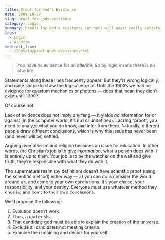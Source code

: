 ```yaml
---
title: Proof for God's Existence
date: 2009-10-27
slug: proof-for-gods-existence
category: Logic
summary: Proofs for God's existence (or not) will never really satisfy. If God exists, He's by definition supernatural, so natural proofs won't ever be possible.
tags:
  - Logic
  - Atheism
redirect_from:
  - /2009/10/proof-gods-existence.html
---
```




<blockquote cite="http://twitter.com/FraggedMind/status/5104192092">
<p>You have no evidence for an afterlife, So by logic means there is no afterlife.</p>
</blockquote>

Statements along these lines frequently appear. But they’re wrong
logically, and quite simple to show the logical error of. Until the
1900’s we had no evidence for quantum mechanics or photons — does that
mean they didn’t exist until 1900?

Of course not.

Lack of evidence does not imply *anything* — it yields *no* information
for or against (in the computer world, it’s null or undefined). Lacking
“proof”, you need to analyze what you do know, and infer from there.
Naturally, different people draw different conclusions, which is why
this issue has never been (and never will be) settled.

Arguing over atheism and religion becomes an issue for education. In
other words, the Christian’s job is to give *information*, what a person
does with it is entirely up to them. Your job is to be the watcher on
the wall and give truth, they’re responsible with what they do with it.

The supernatural realm (by definition) doesn’t have scientific proof
(using the scientific method) either way — all you can do is consider
the world around us, and come to your own conclusions. It’s your choice,
your responsibility, and your destiny. Everyone must use whatever method
they choose, and come to their own conclusions.

We’d propose the following:

1.  Evolution doesn’t work.
2.  Thus, a god exists.
3.  That candidate god must be able to explain the creation of the universe.
4.  Exclude all candidates not meeting criteria.
5.  Examine the remaining and decide for yourself.
